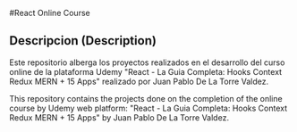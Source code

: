 #React Online Course

## Descripcion (Description)

Este repositorio alberga los proyectos realizados en el desarrollo del curso online de la plataforma Udemy "React - La Guia Completa: Hooks Context Redux MERN + 15 Apps" realizado por Juan Pablo De La Torre Valdez.

This repository contains the projects done on the completion of the online course by Udemy web platform: "React - La Guia Completa: Hooks Context Redux MERN + 15 Apps" by Juan Pablo De La Torre Valdez.
